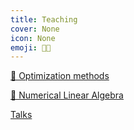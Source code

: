 ```yaml
---
title: Teaching
cover: None
icon: None
emoji: 👨‍🏫
---
```


[🎢 Optimization methods](https://merkulov.top/Teaching/Optimization_methods)

[🎢 Numerical Linear Algebra](https://merkulov.top/Teaching/Numerical_Linear_Algebra)

[Talks](https://merkulov.top/Teaching/Talks)

<br/>
